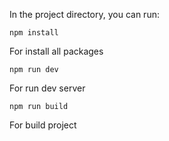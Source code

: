 In the project directory, you can run:
```
npm install
```
For install all packages
```
npm run dev
```
For run dev server
```
npm run build
```
For build project
